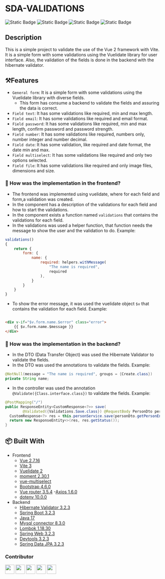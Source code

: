 # SDA-VALIDATIONS

![Static Badge](https://img.shields.io/badge/Status-working-blue)
![Static Badge](https://img.shields.io/badge/Version-1.0.0-blue)
![Static Badge](https://img.shields.io/badge/Author-SDA-blue)
![Static Badge](https://img.shields.io/badge/Date-2024-blue)

[//]: # (https://shields.io/badges)

## Description

This is a simple project to validate the use of the Vue 2 framework with Vite. It is a simple form with some validations
using the Vuelidate library for user interface.
Also, the validation of the fields is done in the backend with the hibernate validator.

## ⚒️Features

- `General form`: It is a simple form with some validations using the Vuelidate library with diverse fields.
    - This form has consume a backend to validate the fields and assuring the data is correct.
- `Field text`: It has some validations like required, min and max length.
- `Field email`: It has some validations like required and email format.
- `Field password`: It has some validations like required, min and max length, confirm password and password strength.
- `Field number`: It has some validations like required, numbers only, number integer and number decimal.
- `Field date`: It  has some validation, like required and date format, the date min and max.
- `Field multiselect`: It has some validations like required and only two options selected.
- `Field file`: It has some validations like required and only image files, dimensions and size.

### 📕 How was the implementation in the frontend?

- The frontend was implemented using vuelidate, where for each field and form,a validation was created.
- In the component has a description of the validations for each field and how to start the validations.
- In the component exists a function named `validations` that contains the validations for each field.
- In the validations was used a helper function, that function needs the message to show the user and the validation to
  do.
  Example:

```javascript
validations()
{
    return {
        form: {
            name: {
                required: helpers.withMessage(
                    "The name is required",
                    required
                ),
            }
        }
    }
}
```

- To show the error message, it was used the vuelidate object `$v` that contains the validation for each field.
  Example:

```html

<div v-if="$v.form.name.$error" class="error">
    {{ $v.form.name.$message }}
</div>
```

### 📓 How was the implementation in the backend?

- In the DTO (Data Transfer Object) was used the Hibernate Validator to validate the fields.
- In the DTO was used the annotations to validate the fields. Example:

```java
@NotNull(message = "The name is required", groups = {Create.class})
private String name;
```

- In the controller was used the annotation `@Validate({Class.interface.class})` to validate the fields. Example:

```java
@PostMapping("/")
public ResponseEntity<CustomResponse<?>> save(
        @Validated({Validations.Save.class}) @RequestBody PersonDto personDto) {
  CustomResponse<?> res = this.personService.save(personDto.getPersonEntity());
  return new ResponseEntity<>(res, res.getStatus());
}
```

## 📦 Built With

- Frontend
    - [Vue 2.7.16](https://v2.vuejs.org/)
    - [Vite 3](https://vitejs.dev/)
    - [Vuelidate 2](https://vuelidate.js.org/)
    - [moment 2.30.1](https://momentjs.com/)
    - [vue-multiselect](https://vue-multiselect.js.org/)
    - [Bootstrap 4.6.0](https://getbootstrap.com/docs/4.6/getting-started/introduction/)
    - [Vue router 3.5.4](https://router.vuejs.org/)
      -[Axios 1.6.0](https://axios-http.com/docs/intro)
    - [dotenv 10.0.0](https://www.npmjs.com/package/dotenv)
- Backend
    - [Hibernate Validator 3.2.3](https://hibernate.org/validator/)
    - [Spring Boot 3.2.3](https://spring.io/projects/spring-boot)
    - [Java 17](https://www.oracle.com/java/technologies/javase/jdk17-archive-downloads.html)
    - [Mysql connector 8.3.0](https://dev.mysql.com/downloads/connector/j/)
    - [Lombok 1.18.30](https://projectlombok.org/)
    - [Spring Web 3.2.3](https://spring.io/guides/gs/spring-boot/)
    - [Devtools 3.2.3](https://docs.spring.io/spring-boot/docs/1.5.16.RELEASE/reference/html/using-boot-devtools.html)
    - [Spring Data JPA 3.2.3](https://spring.io/guides/gs/accessing-data-jpa/)

### Contributor


<img src="https://avatars.githubusercontent.com/u/105768917?s=400&amp;v=4" width="30"/>
<img src="https://avatars.githubusercontent.com/u/105690822?s=60&v=4" width="30"/>
<img src="https://avatars.githubusercontent.com/u/105692302?s=60&v=4" width="30"/>
<img src="https://avatars.githubusercontent.com/u/105668860?v=4" width="30"/>
<img src="https://avatars.githubusercontent.com/u/105619807?v=4" width="30"/>




